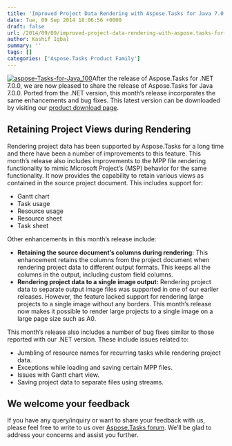 ```yaml
---
title: 'Improved Project Data Rendering with Aspose.Tasks for Java 7.0.0'
date: Tue, 09 Sep 2014 18:06:56 +0000
draft: false
url: /2014/09/09/improved-project-data-rendering-with-aspose.tasks-for-java-7.0.0/
author: Kashif Iqbal
summary: ''
tags: []
categories: ['Aspose.Tasks Product Family']
---
```


[![][1]](http://www.aspose.com/java/project-management-component.aspx)After the release of Aspose.Tasks for .NET 7.0.0, we are now pleased to share the release of Aspose.Tasks for Java 7.0.0. Ported from the .NET version, this month’s release incorporates the same enhancements and bug fixes. This latest version can be downloaded by visiting our [product download page][2].

## Retaining Project Views during Rendering

Rendering project data has been supported by Aspose.Tasks for a long time and there have been a number of improvements to this feature. This month’s release also includes improvements to the MPP file rendering functionality to mimic Microsoft Project’s (MSP) behavior for the same functionality. It now provides the capability to retain various views as contained in the source project document. This includes support for:

*   Gantt chart
*   Task usage
*   Resource usage
*   Resource sheet
*   Task sheet

Other enhancements in this month’s release include:

*   **Retaining the source document’s columns during rendering:** This enhancement retains the columns from the project document when rendering project data to different output formats. This keeps all the columns in the output, including custom field columns.
*   **Rendering project data to a single image output:** Rendering project data to separate output image files was supported in one of our earlier releases. However, the feature lacked support for rendering large projects to a single image without any borders. This month’s release now makes it possible to render large projects to a single image on a large page size such as A0.

This month’s release also includes a number of bug fixes similar to those reported with our .NET version. These include issues related to:

*   Jumbling of resource names for recurring tasks while rendering project data.
*   Exceptions while loading and saving certain MPP files.
*   Issues with Gantt chart view.
*   Saving project data to separate files using streams.

## We welcome your feedback

If you have any query/inquiry or want to share your feedback with us, please feel free to write to us over [Aspose.Tasks forum][3]. We’ll be glad to address your concerns and assist you further.




[1]: https://blog.aspose.com/wp-content/uploads/sites/2/2014/09/aspose-Tasks-for-Java_100.png "aspose-Tasks-for-Java_100"
[2]: http://www.aspose.com/community/files/72/java-components/aspose.tasks-for-java/default.aspx
[3]: https://forum.aspose.com/c/tasks




